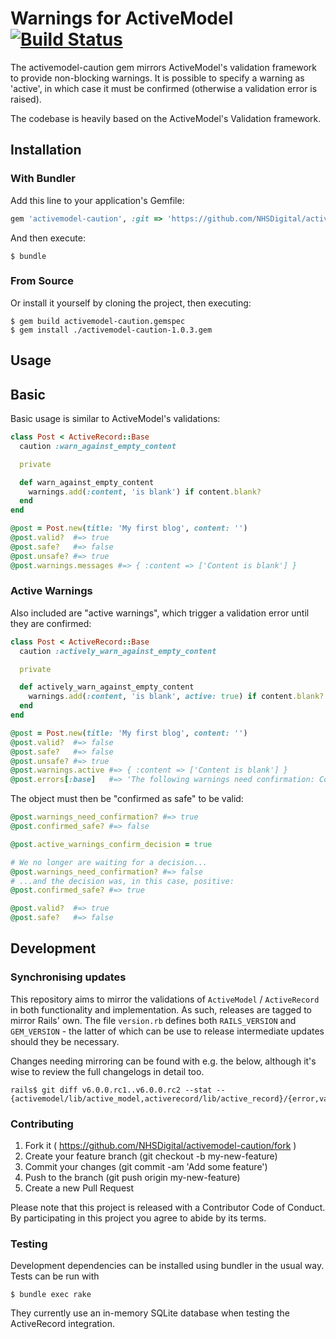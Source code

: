 # Warnings for ActiveModel [![Build Status](https://github.com/NHSDigital/activemodel-caution/workflows/Test/badge.svg)](https://github.com/NHSDigital/activemodel-caution/actions?query=workflow%3Atest)

The activemodel-caution gem mirrors ActiveModel's validation framework to provide non-blocking warnings.
It is possible to specify a warning as 'active', in which case it must be confirmed (otherwise a
validation error is raised).

The codebase is heavily based on the ActiveModel's Validation framework.

## Installation

### With Bundler

Add this line to your application's Gemfile:

```ruby
gem 'activemodel-caution', :git => 'https://github.com/NHSDigital/activemodel-caution.git'
```

And then execute:

    $ bundle

### From Source

Or install it yourself by cloning the project, then executing:

    $ gem build activemodel-caution.gemspec
    $ gem install ./activemodel-caution-1.0.3.gem

## Usage

## Basic

Basic usage is similar to ActiveModel's validations:

```ruby
class Post < ActiveRecord::Base
  caution :warn_against_empty_content

  private

  def warn_against_empty_content
    warnings.add(:content, 'is blank') if content.blank?
  end
end

@post = Post.new(title: 'My first blog', content: '')
@post.valid?  #=> true
@post.safe?   #=> false
@post.unsafe? #=> true
@post.warnings.messages #=> { :content => ['Content is blank'] }
```

### Active Warnings

Also included are "active warnings", which trigger a validation error until they are confirmed:

```ruby
class Post < ActiveRecord::Base
  caution :actively_warn_against_empty_content

  private

  def actively_warn_against_empty_content
    warnings.add(:content, 'is blank', active: true) if content.blank?
  end
end

@post = Post.new(title: 'My first blog', content: '')
@post.valid?  #=> false
@post.safe?   #=> false
@post.unsafe? #=> true
@post.warnings.active #=> { :content => ['Content is blank'] }
@post.errors[:base]   #=> 'The following warnings need confirmation: Content is blank'
```

The object must then be "confirmed as safe" to be valid:

```ruby
@post.warnings_need_confirmation? #=> true
@post.confirmed_safe? #=> false

@post.active_warnings_confirm_decision = true

# We no longer are waiting for a decision...
@post.warnings_need_confirmation? #=> false
# ...and the decision was, in this case, positive:
@post.confirmed_safe? #=> true

@post.valid?  #=> true
@post.safe?   #=> false
```

## Development

### Synchronising updates

This repository aims to mirror the validations of `ActiveModel` / `ActiveRecord` in both functionality and implementation.
As such, releases are tagged to mirror Rails' own. The file `version.rb` defines both `RAILS_VERSION` and `GEM_VERSION` -
the latter of which can be use to release intermediate updates should they be necessary.

Changes needing mirroring can be found with e.g. the below, although it's wise to review the full changelogs in detail too.

```
rails$ git diff v6.0.0.rc1..v6.0.0.rc2 --stat -- {activemodel/lib/active_model,activerecord/lib/active_record}/{error,validat}*
```

### Contributing

1. Fork it ( https://github.com/NHSDigital/activemodel-caution/fork )
2. Create your feature branch (git checkout -b my-new-feature)
3. Commit your changes (git commit -am 'Add some feature')
4. Push to the branch (git push origin my-new-feature)
5. Create a new Pull Request

Please note that this project is released with a Contributor Code of Conduct. By participating in this project you agree to abide by its terms.

### Testing

Development dependencies can be installed using bundler in the usual way.
Tests can be run with

    $ bundle exec rake

They currently use an in-memory SQLite database when testing the ActiveRecord integration.
